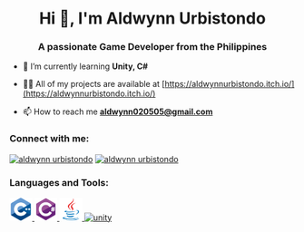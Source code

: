 <h1 align="center">Hi 👋, I'm Aldwynn Urbistondo</h1>
<h3 align="center">A passionate Game Developer from the Philippines</h3>

- 🌱 I’m currently learning **Unity, C#**

- 👨‍💻 All of my projects are available at [https://aldwynnurbistondo.itch.io/](https://aldwynnurbistondo.itch.io/)

- 📫 How to reach me **aldwynn020505@gmail.com**

<h3 align="left">Connect with me:</h3>
<p align="left">
<a href="https://linkedin.com/in/aldwynn urbistondo" target="blank"><img align="center" src="https://raw.githubusercontent.com/rahuldkjain/github-profile-readme-generator/master/src/images/icons/Social/linked-in-alt.svg" alt="aldwynn urbistondo" height="30" width="40" /></a>
<a href="https://fb.com/aldwynn urbistondo" target="blank"><img align="center" src="https://raw.githubusercontent.com/rahuldkjain/github-profile-readme-generator/master/src/images/icons/Social/facebook.svg" alt="aldwynn urbistondo" height="30" width="40" /></a>
</p>

<h3 align="left">Languages and Tools:</h3>
<p align="left"> <a href="https://www.w3schools.com/cpp/" target="_blank" rel="noreferrer"> <img src="https://raw.githubusercontent.com/devicons/devicon/master/icons/cplusplus/cplusplus-original.svg" alt="cplusplus" width="40" height="40"/> </a> <a href="https://www.w3schools.com/cs/" target="_blank" rel="noreferrer"> <img src="https://raw.githubusercontent.com/devicons/devicon/master/icons/csharp/csharp-original.svg" alt="csharp" width="40" height="40"/> </a> <a href="https://www.java.com" target="_blank" rel="noreferrer"> <img src="https://raw.githubusercontent.com/devicons/devicon/master/icons/java/java-original.svg" alt="java" width="40" height="40"/> </a> <a href="https://unity.com/" target="_blank" rel="noreferrer"> <img src="https://www.vectorlogo.zone/logos/unity3d/unity3d-icon.svg" alt="unity" width="40" height="40"/> </a> </p>
